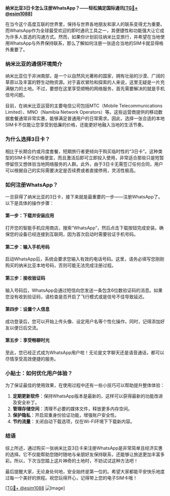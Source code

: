 **纳米比亚3日卡怎么注册WhatsApp？——轻松搞定国际通讯[[TG💪+ @esim1088](https://t.me/s/esim1088)]**

在当今这个高度互联的世界里，保持与世界各地朋友和家人的联系变得尤为重要。而WhatsApp作为全球最受欢迎的即时通讯工具之一，其便捷性和功能强大让它成为许多人首选的沟通方式。然而，如果你计划前往纳米比亚旅行，并希望在当地使用WhatsApp与外界保持联系，那么了解如何注册一张适合当地的SIM卡就显得格外重要了。

### 纳米比亚的通信环境简介

纳米比亚位于非洲南部，是一个以自然风光著称的国家，拥有壮丽的沙漠、广阔的草原以及丰富的野生动物资源。对于喜欢冒险和探索的人来说，这里无疑是一片充满魅力的土地。不过，要想在这里享受顺畅的网络服务，首先需要解决的就是手机信号问题。

目前，在纳米比亚运营的主要电信公司包括MTC（Mobile Telecommunications Limited）、MNO（Namibia Network Operators）等。这些运营商提供的移动数据套餐通常非常实惠，能够满足普通用户的日常需求。因此，选择一张合适的本地SIM卡不仅能让您享受到低廉的价格，还能更好地融入当地的生活节奏。

### 为什么选择3日卡？

相比于长期合约或月度套餐，短期旅行者更倾向于购买临时性的“3日卡”。这种类型的SIM卡不仅价格便宜，而且激活后即可立即投入使用，非常适合那些只是短暂停留但又想体验当地网络服务的人群。此外，由于3日卡无需签订任何合同，用户可以根据自己的实际需要决定是否续费或者直接停用，灵活性极高。

### 如何注册WhatsApp？

一旦获得了纳米比亚的3日卡，接下来就是最重要的一步——注册WhatsApp了。以下是具体的操作步骤：

#### 第一步：下载并安装应用
打开您的智能手机应用商店，搜索“WhatsApp”，然后点击下载按钮完成安装。确保您的设备已经连接到互联网，因为首次启动时需要验证手机号码。

#### 第二步：输入手机号码
启动WhatsApp后，系统会要求您输入有效的电话号码。这里，请务必填写您刚刚购买的纳米比亚本地号码，否则可能无法完成注册过程。

#### 第三步：接收验证码
输入号码后，WhatsApp会通过短信向您发送一条包含6位数验证码的消息。如果您没有收到验证码，请检查是否开启了飞行模式或是信号不佳导致延迟。

#### 第四步：设置个人信息
成功登录后，您可以开始上传头像、设定用户名等个性化操作。同时，记得添加好友以便日后交流。

#### 第五步：享受畅聊时光
至此，您已经正式成为WhatsApp用户啦！无论是文字聊天还是语音通话，都可以尽情享受高效便捷的服务。

### 小贴士：如何优化用户体验？

为了保证最佳的使用效果，在使用过程中还有一些小技巧可以帮助提升整体体验：

1. **定期更新软件**：保持WhatsApp版本是最新的，这样可以获得最新的功能改进及安全补丁。
2. **管理存储空间**：清理不必要的媒体文件，释放更多内存空间。
3. **保护隐私**：开启双重身份验证功能，增强账户安全性。
4. **节约流量**：关闭自动下载选项，仅在Wi-Fi环境下下载新内容。

### 结语

综上所述，通过购买一张纳米比亚3日卡来注册WhatsApp是非常简单且经济实惠的选择。它不仅能帮助您随时随地与亲朋好友保持联系，还能够让旅途更加丰富多彩。所以，下次当您踏上这片神奇的土地时，不妨试试这种方法吧！

最后提醒大家，无论身处何地，安全始终是第一位的。希望大家都能平安快乐地度过每一个美好的旅程。祝您玩得开心，记得带上您的电子SIM卡哦！

[[TG💪+ @esim1088](https://t.me/s/esim1088) ![Image](https://i.postimg.cc/4NQfJmqS/Snipaste-2025-05-13-00-14-12.png)]